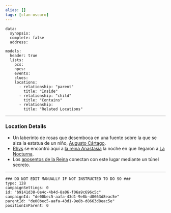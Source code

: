 ```yaml
---
alias: []
tags: [clan-oscuro]
---
```

```RpgManagerData
data: 
  synopsis: 
  complete: false
  address: 
```
```RpgManager
models: 
  header: true
  lists: 
    pcs: 
    npcs: 
    events: 
    clues: 
    locations: 
      - relationship: "parent"
        title: "Inside"
      - relationship: "child"
        title: "Contains"
      - relationship: 
        title: "Related Locations"
```
---
### Location Details
 - Un laberinto de rosas que desemboca en una fuente sobre la que se alza la estatua de un niño, [Augusto Cártago](obsidian://open?vault=adp&file=Factions%2FClanes%20de%20Irilia%2FClan%20Obscuro%2FDinast%C3%ADa%20C%C3%A1rtago%2FAugusto%20C%C3%A1rtago).
 - [Rhys](obsidian://open?vault=adp&file=Factions%2FLos%20Guardianes%20de%20Irilia%20(ADP)%2FRhys%2FRhys) se encontró aquí a [la reina Anastasia](obsidian://open?vault=adp&file=Factions%2FClanes%20de%20Irilia%2FClan%20Obscuro%2FDinast%C3%ADa%20C%C3%A1rtago%2FAnastasia%20C%C3%A1rtago) la noche en que llegaron a [La Nocturna](obsidian://open?vault=adp&file=Locations%2FIrilia%2FClan%20Oscuro%2FLa%20Nocturna%2FLa%20Nocturna).
 - Los [aposentos de la Reina](../Aposentos%20de%20la%20Reina.md) conectan con este lugar mediante un túnel secreto.

---
```RpgManagerID
### DO NOT EDIT MANUALLY IF NOT INSTRUCTED TO DO SO ###
type: 128
campaignSettings: 0
id: "b9141d38-0e4c-4b4d-8a06-f06a9c696c5c"
campaignId: "de00bec5-aafa-43d1-9e8b-d8663d8eac5e"
parentId: "de00bec5-aafa-43d1-9e8b-d8663d8eac5e"
positionInParent: 0
```

